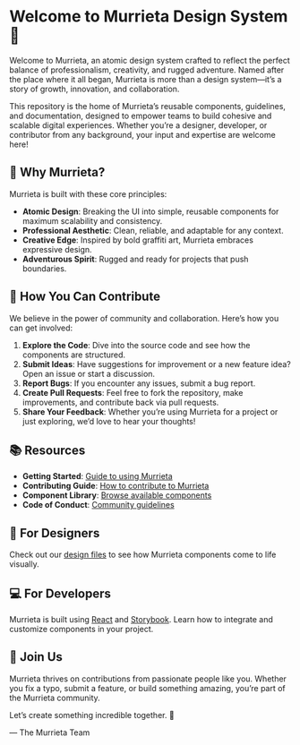 # Welcome to Murrieta Design System 🚀

Welcome to Murrieta, an atomic design system crafted to reflect the perfect balance of professionalism, creativity, and rugged adventure. Named after the place where it all began, Murrieta is more than a design system—it’s a story of growth, innovation, and collaboration.

This repository is the home of Murrieta’s reusable components, guidelines, and documentation, designed to empower teams to build cohesive and scalable digital experiences. Whether you’re a designer, developer, or contributor from any background, your input and expertise are welcome here!

## 🌟 Why Murrieta?

Murrieta is built with these core principles:

- **Atomic Design**: Breaking the UI into simple, reusable components for maximum scalability and consistency.
- **Professional Aesthetic**: Clean, reliable, and adaptable for any context.
- **Creative Edge**: Inspired by bold graffiti art, Murrieta embraces expressive design.
- **Adventurous Spirit**: Rugged and ready for projects that push boundaries.

## 🙌 How You Can Contribute

We believe in the power of community and collaboration. Here’s how you can get involved:

1. **Explore the Code**: Dive into the source code and see how the components are structured.
2. **Submit Ideas**: Have suggestions for improvement or a new feature idea? Open an issue or start a discussion.
3. **Report Bugs**: If you encounter any issues, submit a bug report.
4. **Create Pull Requests**: Feel free to fork the repository, make improvements, and contribute back via pull requests.
5. **Share Your Feedback**: Whether you’re using Murrieta for a project or just exploring, we’d love to hear your thoughts!

## 📚 Resources

- **Getting Started**: [Guide to using Murrieta](./docs/getting-started.md)
- **Contributing Guide**: [How to contribute to Murrieta](./CONTRIBUTING.md)
- **Component Library**: [Browse available components](./docs/component-library.md)
- **Code of Conduct**: [Community guidelines](./CODE_OF_CONDUCT.md)

## 🎨 For Designers

Check out our [design files](./design-assets) to see how Murrieta components come to life visually.

## 💻 For Developers

Murrieta is built using [React](https://reactjs.org/) and [Storybook](https://storybook.js.org/). Learn how to integrate and customize components in your project.

## 🤝 Join Us

Murrieta thrives on contributions from passionate people like you. Whether you fix a typo, submit a feature, or build something amazing, you’re part of the Murrieta community.

Let’s create something incredible together. 🚀

— The Murrieta Team
